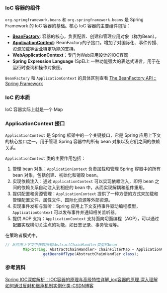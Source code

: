 ### IoC 容器的组件

`org.springframework.beans` 和 `org.springframework.beans` 是 Spring Framework 的 IoC 容器的基础。核心 IoC 容器的主要组件包括：

- [**BeanFactory**](https://docs.spring.io/spring-framework/docs/6.1.11/javadoc-api/org/springframework/beans/factory/BeanFactory.html): 容器的核心，负责配置、创建和管理应用对象（称为Bean）。
- [**ApplicationContext**](https://docs.spring.io/spring-framework/docs/6.1.11/javadoc-api/org/springframework/context/ApplicationContext.html):  BeanFactory的子接口，增加了对国际化、事件传播、资源加载等企业特定功能的支持。
- **WebApplicationContext**：专门为Web应用设计的IOC容器
- **Spring Expression Language** (SpEL): 一种功能强大的表达式语言，用于在运行时查询和操作对象图。

`BeanFactory` 和 `ApplicationContext` 的具体区别查看 [The BeanFactory API :: Spring Framework](https://docs.spring.io/spring-framework/reference/core/beans/beanfactory.html#context-introduction-ctx-vs-beanfactory)



### IoC 的本质

IoC 容器实际上就是一个 Map 



### ApplicationContext 接口

`ApplicationContext` 是 Spring 框架中的一个关键接口，它是 Spring 应用上下文的核心接口之一，用于管理 Spring 容器中的所有 bean 对象以及它们之间的依赖关系。

`ApplicationContext` 类的主要作用包括：

1. 管理 bean 对象：`ApplicationContext` 负责加载和管理 Spring 容器中的所有 bean 对象，包括创建、初始化和销毁 bean。
2. 实现依赖注入：通过 `ApplicationContext` 可以实现依赖注入，即将 bean 之间的依赖关系自动注入到相应的 bean 中，从而实现解耦和组件重用。
3. 提供配置和资源管理：`ApplicationContext` 提供了一种方便的方式来加载和管理配置文件、属性文件、国际化资源等外部资源。
4. 实现事件发布与监听：Spring 应用上下文支持事件驱动编程模型，`ApplicationContext` 可以发布事件并通知相关监听器。
5. 提供 AOP 支持：`ApplicationContext` 支持面向切面编程（AOP），可以通过配置实现横切关注点的功能，如日志记录、事务管理等。

在策略者模式中，

```java
// 从应用上下文中获取所有AbstractChainHandler类型的bean
        Map<String, AbstractChainHandler> chainFilterMap = ApplicationContextHolder
                .getBeansOfType(AbstractChainHandler.class);
```







### 参考资料

[Spring IOC深度解析：IOC容器的原理与高级特性详解_ioc容器的原理,深入理解如何通过反射和继承机制实例化类-CSDN博客](https://blog.csdn.net/feiying101/article/details/139043192)